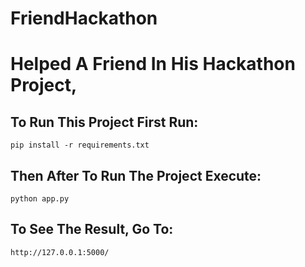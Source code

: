# FriendHackathon

# Helped A Friend In His Hackathon Project,

## To Run This Project First Run:
```pip install -r requirements.txt```

## Then After To Run The Project Execute:
```python app.py```

## To See The Result, Go To:
```http://127.0.0.1:5000/```
